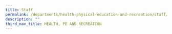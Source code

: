 ```yaml
---
title: Staff
permalink: /departments/health-physical-education-and-recreation/staff/
description: ""
third_nav_title: HEALTH, PE AND RECREATION
---
```

